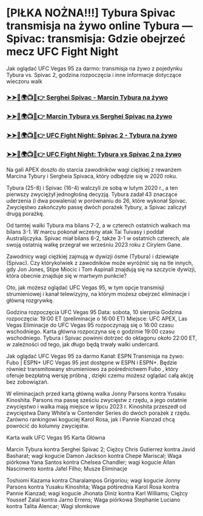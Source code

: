 #  [PIŁKA NOŻNA!!!] Tybura Spivac transmisja na żywo online Tybura — Spivac: transmisja: Gdzie obejrzeć mecz UFC Fight Night

Jak oglądać UFC Vegas 95 za darmo: transmisja na żywo z pojedynku Tybura vs. Spivac 2, godzina rozpoczęcia i inne informacje dotyczące wieczoru walk

<h3><a href="https://cutt.ly/MecUE7J2">➤➤🔴🌍📺📱👉 Serghei Spivac - Marcin Tybura na żywo</a></h3>

<h3><a href="https://cutt.ly/MecUE7J2">➤➤🔴🌍📺📱👉 Marcin Tybura vs Serghei Spivac na żywo</a></h3>

<h3><a href="https://cutt.ly/MecUE7J2">➤➤🔴🌍📺📱👉 UFC Fight Night: Spivac 2 - Tybura na żywo</a></h3>

<h3><a href="https://cutt.ly/MecUE7J2">➤➤🔴🌍📺📱👉 UFC Fight Night: Tybura vs Spivac 2 na żywo</a></h3>

Na gali APEX doszło do starcia zawodników wagi ciężkiej z rewanżem Marcina Tybury i Sergheia Spivaca, który odbędzie się w 2020 roku.

Tybura (25-8) i Spivac (16-4) walczyli ze sobą w lutym 2020 r., a ten pierwszy zwyciężył jednogłośną decyzją. Tybura zadał 43 znaczące uderzenia (i dwa powalenia) w porównaniu do 26, które wykonał Spivac. Zwycięstwo zakończyło passę dwóch porażek Tybury, a Spivac zaliczył drugą porażkę.

Od tamtej walki Tybura ma bilans 7-2, a w czterech ostatnich walkach ma bilans 3-1. W marcu pokonał wczesny atak Tai Tuivasy i poddał Australijczyka. Spivac miał bilans 6-2, także 3-1 w ostatnich czterech, ale swoją ostatnią walkę przegrał we wrześniu 2023 roku z Cirylem Gane.

Zawodnicy wagi ciężkiej zajmują w dywizji ósme (Tybura) i dziewiąte (Spivac). Czy którykolwiek z zawodników może wyróżnić się na tle innych, gdy Jon Jones, Stipe Miocic i Tom Aspinall znajdują się na szczycie dywizji, która obecnie znajduje się w martwym punkcie?

Oto, jak możesz oglądać UFC Vegas 95, w tym opcje transmisji strumieniowej i kanał telewizyjny, na którym możesz obejrzeć eliminacje i główną rozgrywkę.

Godzina rozpoczęcia UFC Vegas 95
Data:  sobota, 10 sierpnia
Godzina rozpoczęcia: 19:00 ET (preliminacje o 16:00 ET)
Miejsce:  UFC APEX, Las Vegas
Eliminacje do UFC Vegas 95 rozpoczynają się o 16:00 czasu wschodniego. Karta główna rozpoczyna się o godzinie 19:00 czasu wschodniego. Tybura i Spivac powinni dotrzeć do oktagonu około 22:00 ET, w zależności od tego, jak długo będą trwały walki undercard.

Jak oglądać UFC Vegas 95 za darmo
Kanał:  ESPN
Transmisja na żywo:  Fubo  |  ESPN+
UFC Vegas 95 jest dostępne w ESPN i ESPN+. Będzie również transmitowany strumieniowo za pośrednictwem  Fubo  , który oferuje  bezpłatną wersję próbną  , dzięki czemu możesz oglądać całą akcję bez zobowiązań. 

W eliminacjach przed kartą główną walka Jonny Parsons kontra Yusaku Kinoshita. Parsons ma passę sześciu zwycięstw z rzędu, a jego ostatnie zwycięstwo i walka mają miejsce w lipcu 2023 r. Kinoshita przeszedł od zwycięstwa Dany White’a w Contender Series do dwóch porażek z rzędu. Zarówno rankingowi koguciej Karol Rosa, jak i Pannie Kianzad chcą powrócić do kolumny zwycięstw. 

Karta walk UFC Vegas 95
Karta Główna

Marcin Tybura kontra Serghei Spivac 2; Ciężcy
Chris Gutierrez kontra Javid Basharat; wagi kogucie
Damon Jackson kontra Chepe Mariscal; Waga piórkowa
Yana Santos kontra Chelsea Chandler; wagi kogucie
Allan Nascimento kontra Jafel Filho; Musze
Eliminacje

Toshiomi Kazama kontra Charalampos Grigoriou; wagi kogucie
Jonny Parsons kontra Yusaku Kinoshita; Waga półśrednia
Karol Rosa kontra Pannie Kianzad; wagi kogucie
Jhonata Diniz kontra Karl Williams; Ciężcy
Youssef Zalal kontra Jarno Errens; Waga piórkowa
Stephanie Luciano kontra Talita Alencar; Wagi słomkowe
